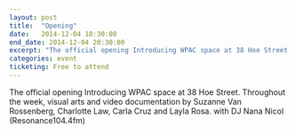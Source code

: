 ```yaml
---
layout: post
title:  "Opening"
date:   2014-12-04 18:30:00
end_date: 2014-12-04 20:30:00
excerpt: "The official opening Introducing WPAC space at 38 Hoe Street. The exhibtion shows artworks and documentation by Suzanne Van Rossenberg, Charlotte Law, Carla Cruz and Layla Rosa. DJ Nana Nicol (Resonance104.4fm) provides the soundtrack for the night."
categories: event
ticketing: Free to attend
---
```

The official opening Introducing WPAC space at 38 Hoe Street. Throughout the week, visual arts and video documentation by Suzanne Van Rossenberg, Charlotte Law, Carla Cruz and Layla Rosa.  with DJ Nana Nicol (Resonance104.4fm)